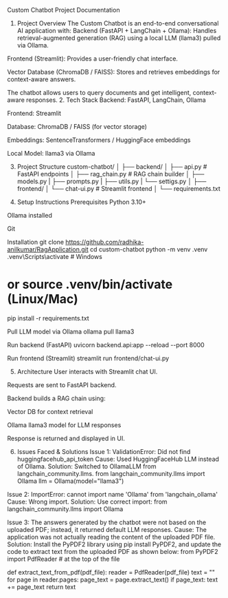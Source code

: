 Custom Chatbot Project Documentation
1. Project Overview
The Custom Chatbot is an end-to-end conversational AI application with:
Backend (FastAPI + LangChain + Ollama): Handles retrieval-augmented generation (RAG) using a local LLM (llama3) pulled via Ollama.


Frontend (Streamlit): Provides a user-friendly chat interface.


Vector Database (ChromaDB / FAISS): Stores and retrieves embeddings for context-aware answers.


The chatbot allows users to query documents and get intelligent, context-aware responses.
2. Tech Stack
Backend: FastAPI, LangChain, Ollama


Frontend: Streamlit


Database: ChromaDB / FAISS (for vector storage)


Embeddings: SentenceTransformers / HuggingFace embeddings


Local Model: llama3 via Ollama










3. Project Structure
custom-chatbot/
│
├── backend/
│   ├── api.py            # FastAPI endpoints
│   ├── rag_chain.py      # RAG chain builder
│   ├──  models.py
 |    ├──  prompts.py
 |    ├── utils.py
 |    └── settigs.py
│
├── frontend/
│   └── chat-ui.py        # Streamlit frontend
│
└──  requirements.txt


4. Setup Instructions
Prerequisites
Python 3.10+


Ollama installed


Git


Installation
git clone https://github.com/radhika-anilkumar/RagApplication.git
cd custom-chatbot
python -m venv .venv
.venv\Scripts\activate    # Windows
# or source .venv/bin/activate (Linux/Mac)

pip install -r requirements.txt


Pull LLM model via Ollama
ollama pull llama3

Run backend (FastAPI)
uvicorn backend.api:app --reload --port 8000

Run frontend (Streamlit)
streamlit run frontend/chat-ui.py


5. Architecture
User interacts with Streamlit chat UI.


Requests are sent to FastAPI backend.


Backend builds a RAG chain using:


Vector DB for context retrieval


Ollama llama3 model for LLM responses


Response is returned and displayed in UI.



6. Issues Faced & Solutions
Issue 1: ValidationError: Did not find huggingfacehub_api_token
Cause: Used HuggingFaceHub LLM instead of Ollama.
 Solution: Switched to OllamaLLM from langchain_community.llms.
from langchain_community.llms import Ollama
llm = Ollama(model="llama3")


Issue 2: ImportError: cannot import name 'Ollama' from 'langchain_ollama'
Cause: Wrong import.
 Solution: Use correct import:
from langchain_community.llms import Ollama



Issue 3: The answers generated by the chatbot were not based on the uploaded PDF; instead, it returned default LLM responses.
Cause: The application was not actually reading the content of the uploaded PDF file.
Solution: Install the PyPDF2 library using pip install PyPDF2, and update the code to extract text from the uploaded PDF as shown below:
from PyPDF2 import PdfReader  # at the top of the file

def extract_text_from_pdf(pdf_file):
    reader = PdfReader(pdf_file)
    text = ""
    for page in reader.pages:
        page_text = page.extract_text()
        if page_text:
            text += page_text
    return text

